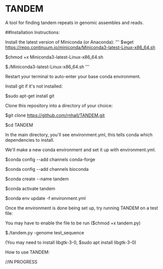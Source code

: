 # TANDEM
A tool for finding tandem repeats in genomic assembles and reads.

##Installation Instructions:

Install the latest version of Miniconda (or Anaconda):
'''
$wget https://repo.continuum.io/miniconda/Miniconda3-latest-Linux-x86_64.sh

$chmod +x Miniconda3-latest-Linux-x86_64.sh

$./Miniconda3-latest-Linux-x86_64.sh
'''

Restart your terminal to auto-enter your base conda environment.

Install git if it's not installed:

$sudo apt-get install git


Clone this repository into a directory of your choice:

$git clone https://github.com/rnhall/TANDEM.git

$cd TANDEM


In the main directory, you'll see environment.yml, this tells conda which dependencies to install.

We'll make a new conda environment and set it up with environment.yml.

$conda config --add channels conda-forge

$conda config --add channels bioconda

$conda create --name tandem

$conda activate tandem

$conda env update -f environment.yml


Once the environment is done being set up, try running TANDEM on a test file:

You may have to enable the file to be run ($chmod +x tandem.py)

$./tandem.py -genome test_sequence

(You may need to install libgtk-3-0, $sudo apt install libgtk-3-0)

How to use TANDEM:

//IN PROGRESS



